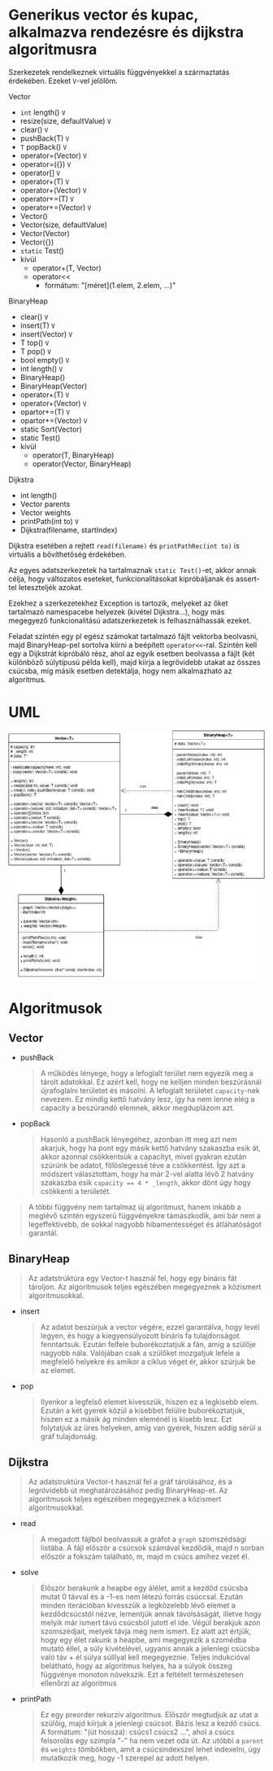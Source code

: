 # Generikus vector és kupac, alkalmazva rendezésre és dijkstra algoritmusra

Szerkezetek rendelkeznek virtuális függvényekkel a származtatás érdekében. Ezeket `V`-vel jelölöm.

Vector<T>

- `int` length() `V`
- resize(size, defaultValue) `V`
- clear() `V`
- pushBack(T) `V`
- `T` popBack() `V`
- operator=(Vector<T>) `V`
- operator=({}) `V`
- operator[] `V`
- operator+(T) `V`
- operator+(Vector<T>) `V`
- operator+=(T) `V`
- operator+=(Vector<T>) `V`
- Vector()
- Vector(size, defaultValue)
- Vector(Vector<T>)
- Vector({})
- `static` Test()
- kívül
  - operator+(T, Vector<T>)
  - operator<<
    - formátum: "[méret](1.elem, 2.elem, ...)"

BinaryHeap<T>

- clear() `V`
- insert(T) `V`
- insert(Vector<T>) `V`
- T top() `V`
- T pop() `V`
- bool empty() `V`
- int length() `V`
- BinaryHeap()
- BinaryHeap(Vector<T>)
- operator+(T) `V`
- operator+(Vector<T>) `V`
- opartor+=(T) `V`
- opartor+=(Vector<T>) `V`
- static Sort(Vector<T>)
- static Test()
- kívül
  - operator(T, BinaryHeap<T>)
  - operator(Vector<T>, BinaryHeap<T>)

Dijkstra<Weight>

- int length()
- Vector<int> parents
- Vector<Weight> weights
- printPath(int to) `V`
- Dijkstra(filename, startIndex)

Dijkstra esetében a rejtett `read(filename)` és `printPathRec(int to)` is virtuális a bővíthetőség érdekében.

Az egyes adatszerkezetek ha tartalmaznak `static Test()`-et, akkor annak célja, hogy változatos eseteket, funkcionalitásokat kipróbáljanak és assert-tel leteszteljék azokat.

Ezekhez a szerkezetekhez Exception is tartozik, melyeket az őket tartalmazó namespacebe helyezek (kivétel Dijkstra...), hogy más megegyező funkcionalitású adatszerkezetek is felhasználhassák ezeket.

Feladat szintén egy pl egész számokat tartalmazó fájlt vektorba beolvasni, majd BinaryHeap-pel sortolva kiírni a beépített `operator<<`-ral.
Szintén kell egy a Dijkstrát kipróbáló rész, ahol az egyik esetben beolvassa a fájlt (két különböző súlytípusú példa kell), majd kiírja a legrövidebb utakat az összes csúcsba, míg másik esetben detektálja, hogy nem alkalmazható az algoritmus.

# UML

![UML](UML.png)

# Algoritmusok

## Vector

- pushBack

  > A működés lényege, hogy a lefoglalt terület nem egyezik meg a tárolt adatokkal. Ez azért kell, hogy ne kelljen minden beszúrásnál újrafoglalni területet és másolni. A lefoglalt területet `capacity`-nek nevezem. Ez mindig kettő hatvány lesz, így ha nem lenne elég a capacity a beszúrandó elemnek, akkor megduplázom azt.

- popBack
  > Hasonló a pushBack lényegéhez, azonban itt meg azt nem akarjuk, hogy ha pont egy másik kettő hatvány szakaszba esik át, akkor azonnal csökkentsük a capacityt, mivel gyakran ezután szúrúnk be adatot, fölöslegessé téve a csökkentést. Így azt a módszert választottam, hogy ha már 2-vel alatta lévő 2 hatvány szakaszba esik `capacity == 4 * _length`, akkor dönt úgy hogy csökkenti a területét.

> A többi függvény nem tartalmaz új algoritmust, hanem inkább a meglévő szintén egyszerű függvényekre támaszkodik, ami bár nem a legeffektívebb, de sokkal nagyobb hibamentességet és átláhatóságot garantál.

## BinaryHeap

> Az adatstrúktúra egy Vector-t használ fel, hogy egy bináris fát tároljon. Az algoritmusok teljes egészében megegyeznek a közismert algoritmusokkal.

- insert
  > Az adatot beszúrjuk a vector végére, ezzel garantálva, hogy levél legyen, és hogy a kiegyensúlyozott bináris fa tulajdonságot fenntartsuk. Ezután felfele buborékoztatjuk a fán, amíg a szülője nagyobb nála. Valójában csak a szűlőket mozgatjuk lefele a megfelelő helyekre és amikor a ciklus véget ér, akkor szúrjuk be az elemet.
- pop
  > Ilyenkor a legfelső elemet kivesszük, hiszen ez a legkisebb elem. Ezután a két gyerek közül a kisebbet felülre buborékoztatjuk, hiszen ez a másik ág minden eleménél is kisebb lesz. Ezt folytatjuk az üres helyeken, amíg van gyerek, hiszen addig sérül a gráf tulajdonság.

## Dijkstra

> Az adatstruktúra Vector-t használ fel a gráf tárolásához, és a legrövidebb út meghatározásához pedig BinaryHeap-et. Az algoritmusok teljes egészében megegyeznek a közismert algoritmusokkal.

- read

  > A megadott fájlból beolvassuk a gráfot a `graph` szomszédsági listába. A fájl először a csúcsok számával kezdődik, majd n sorban először a fokszám található, m, majd m csúcs amihez vezet él.

- solve

  > Először berakunk a heapbe egy álélet, amit a kezdőd csúcsba mutat 0 távval és a -1-es nem létezú forrás csúccsal. Ezután minden iterációban kivesszük a legközelebb lévő elemet a kezdődcsúcstól nézve, lementjük annak távolsáságát, illetve hogy melyik már ismert távú csúcsból jutott el ide. Végül berakjuk azon szomszédjait, melyek távja még nem ismert. Ez alatt azt értjük, hogy egy élet rakunk a heapbe, ami megegyezik a szomédba mutató éllel, a súly kivételével, ugyanis annak a jelenlegi csúcsba való táv + él súlya súlllyal kell megegyeznie. Teljes indukcióval belátható, hogy az algoritmus helyes, ha a súlyok összeg függvénye monoton növekszik. Ezt a feltételt természetesen ellenőrzi az algoritmus

- printPath
  > Ez egy preorder rekurzív algoritmus. Először megtudjuk az utat a szülőig, majd kiírjuk a jelenlegi csúcsot. Bázis lesz a kezdő csúcs. A formátum: "(út hossza): csúcs1 csúcs2 ...", ahol a csúcs felsorolás egy szimpla "-" ha nem vezet oda út. Az utóbbi a `parent` és `weights` tömbökben, amit a csúcsindexszel lehet indexelni, úgy mutatkozik meg, hogy -1 szerepel az adott helyen.
